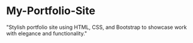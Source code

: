 # My-Portfolio-Site
 "Stylish portfolio site using HTML, CSS, and Bootstrap to showcase work with elegance and functionality."
